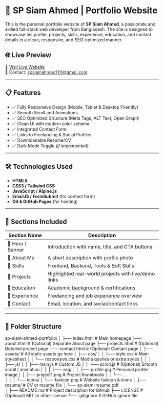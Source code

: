 # 💼 SP Siam Ahmed | Portfolio Website

This is the personal portfolio website of **SP Siam Ahmed**, a passionate and skilled full-stack web developer from Bangladesh. The site is designed to showcase his profile, projects, skills, experience, education, and contact details in a clean, responsive, and SEO-optimized manner.

## 🌐 Live Preview

🔗 [Visit Live Website](https://spsiamahmed.github.io/portfolio-website/)  
📧 Contact: spsiamahmed1111@gmail.com

---

## 📋 Features

- ✅ Fully Responsive Design (Mobile, Tablet & Desktop Friendly)
- ✅ Smooth Scroll and Animations
- ✅ SEO Optimized Structure (Meta Tags, ALT Text, Open Graph)
- ✅ Clean UI with modern color scheme
- ✅ Integrated Contact Form
- ✅ Links to Freelancing & Social Profiles
- ✅ Downloadable Resume/CV
- ✅ Dark Mode Toggle *(if implemented)*

---

## 🛠️ Technologies Used

- **HTML5**
- **CSS3 / Tailwind CSS**
- **JavaScript / Alpine.js**
- **EmailJS / FormSubmit** (for contact form)
- **Git & GitHub Pages** (for hosting)

---

## 🧠 Sections Included

| Section Name | Description |
|--------------|-------------|
| 🔹 Hero / Banner | Introduction with name, title, and CTA buttons |
| 🔹 About Me | A short description with profile photo |
| 🔹 Skills | Frontend, Backend, Tools & Soft Skills |
| 🔹 Projects | Highlighted real-world projects with live/demo links |
| 🔹 Education | Academic background & certifications |
| 🔹 Experience | Freelancing and job experience overview |
| 🔹 Contact | Email, location, and social/contact links |

---

## 📁 Folder Structure
sp-siam-ahmed-portfolio/
│
├── index.html                  # Main homepage
├── about.html                  # (Optional) Separate About page
├── projects.html               # (Optional) Detailed project page
├── contact.html                # (Optional) Contact page
│
├── assets/                     # All static assets go here
│   ├── css/
│   │   ├── style.css           # Main stylesheet
│   │   └── responsive.css      # Media queries or extra styles
│   │
│   ├── js/
│   │   ├── main.js             # Custom JS
│   │   └── scroll.js           # (Optional) Smooth scroll / animation
│   │
│   ├── img/
│   │   ├── profile.jpg         # Personal profile image
│   │   ├── project1.png        # Project thumbnails
│   │   └── ...                
│   │
│   └── icons/
│       └── favicon.png         # Website favicon & icons
│
├── resume/                     # CV or resume file
│   └── sp-siam-resume.pdf      
│
├── README.md                   # Project description for GitHub
├── LICENSE                     # (Optional) MIT or other license
└── .gitignore                  # GitHub ignore file
